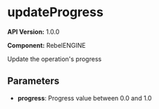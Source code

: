 # updateProgress

**API Version:** 1.0.0

**Component:** RebelENGINE

Update the operation's progress

## Parameters

- **progress**: Progress value between 0.0 and 1.0

